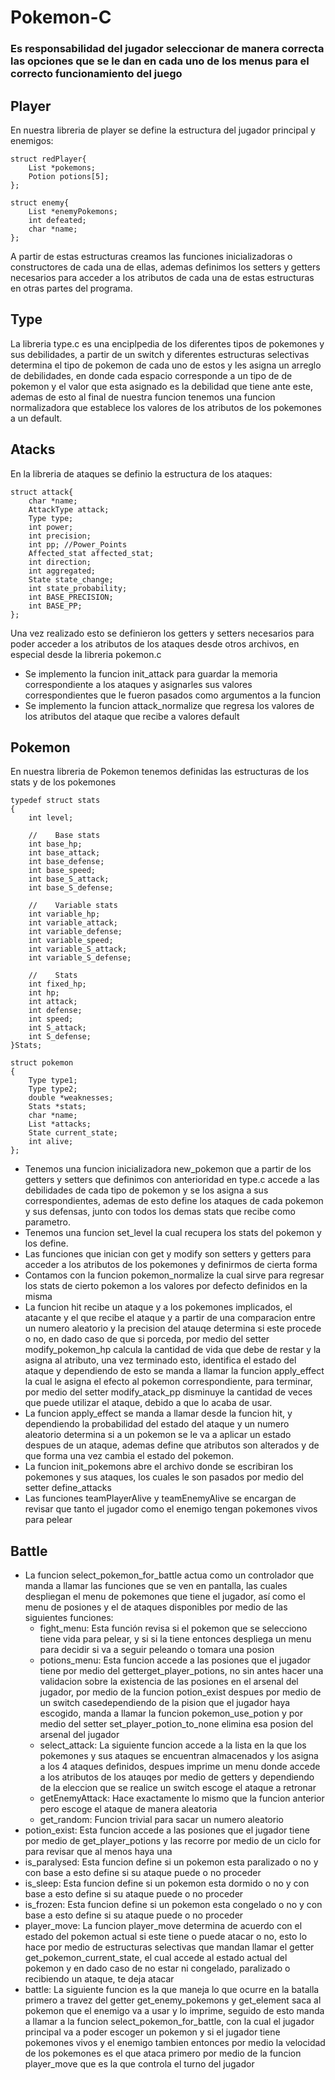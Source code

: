 # Pokemon-C

### Es responsabilidad del jugador seleccionar de manera correcta las opciones que se le dan en cada uno de los menus para el correcto funcionamiento del juego

## Player
En nuestra libreria de player se define la estructura del jugador principal y enemigos: 
```
struct redPlayer{
    List *pokemons;
    Potion potions[5];
};

struct enemy{
    List *enemyPokemons;
    int defeated;
    char *name;
};
```
A partir de estas estructuras creamos las funciones inicializadoras o constructores de cada una de ellas, ademas definimos los setters y getters necesarios 
para acceder a los atributos de cada una de estas estructuras en otras partes del programa. 

## Type
La libreria type.c es una enciplpedia de los diferentes tipos de pokemones y sus debilidades, 
a partir de un switch y diferentes estructuras selectivas determina el tipo de pokemon de cada uno de estos y les asigna un
arreglo de debilidades, en donde cada espacio corresponde a un tipo de de pokemon y el valor que esta asignado es la debilidad que tiene ante este, 
ademas de esto al final de nuestra funcion tenemos una funcion normalizadora que establece los valores de los atributos de los pokemones a un default. 

## Atacks
En la libreria de ataques se definio la estructura de los ataques: 

```
struct attack{
    char *name;
    AttackType attack;
    Type type;
    int power;
    int precision;
    int pp; //Power_Points
    Affected_stat affected_stat;
    int direction;
    int aggregated;
    State state_change;
    int state_probability;
    int BASE_PRECISION;
    int BASE_PP; 
};
```
Una vez realizado esto se definieron los getters y setters necesarios para poder acceder a los atributos de los ataques desde otros archivos, en especial desde la libreria pokemon.c

- Se implemento la funcion init_attack para guardar la memoria correspondiente a los ataques y asignarles sus valores correspondientes que le fueron pasados como argumentos a la funcion
- Se implemento la funcion attack_normalize que regresa los valores de los atributos del ataque que recibe a valores default

## Pokemon

En nuestra libreria de Pokemon tenemos definidas las estructuras de los stats y de los pokemones
```
typedef struct stats
{
    int level;

    //    Base stats
    int base_hp;
    int base_attack;
    int base_defense;
    int base_speed;
    int base_S_attack;
    int base_S_defense;

    //    Variable stats
    int variable_hp;
    int variable_attack;
    int variable_defense;
    int variable_speed;
    int variable_S_attack;
    int variable_S_defense;

    //    Stats
    int fixed_hp;
    int hp;
    int attack;
    int defense;
    int speed;
    int S_attack;
    int S_defense;
}Stats;

struct pokemon
{
    Type type1;
    Type type2;
    double *weaknesses;
    Stats *stats;
    char *name;
    List *attacks;
    State current_state;
    int alive;
};
```
- Tenemos una funcion inicializadora new_pokemon que a partir de los getters y setters que definimos con anterioridad en type.c accede a las debilidades 
de cada tipo de pokemon y se los asigna a sus correspondientes, ademas de esto define los ataques de cada pokemon y sus defensas, junto con todos los demas stats
que recibe como parametro.
- Tenemos una funcion set_level la cual recupera los stats del pokemon y los define.
- Las funciones que inician con get y modify son setters y getters para acceder a los atributos de los pokemones y definirmos de cierta forma
- Contamos con la funcion pokemon_normalize la cual sirve para regresar los stats de cierto pokemon a los valores por defecto definidos en la misma
- La funcion hit recibe un ataque y a los pokemones implicados, el atacante y el que recibe el ataque y a partir de una comparacion entre un numero aleatorio y la 
precision del atauqe determina si este procede o no, en dado caso de que si porceda, por medio del setter modify_pokemon_hp calcula la cantidad de vida que debe de restar y la asigna al atributo, una vez terminado esto, identifica el estado del ataque y dependiendo de esto se manda a llamar la funcion apply_effect la cual le asigna el efecto al pokemon correspondiente, para terminar, por medio del setter modify_atack_pp disminuye la cantidad de veces que puede utilizar el ataque, debido a que lo acaba de usar. 
- La funcion apply_effect se manda a llamar desde la funcion hit, y dependiendo la probabilidad del estado del ataque y un numero aleatorio determina si 
a un pokemon se le va a aplicar un estado despues de un ataque, ademas define que atributos son alterados y de que forma una vez cambia el estado del pokemon. 
- La funcion init_pokemons abre el archivo donde se escribiran los pokemones y sus ataques, los cuales le son pasados por medio del setter define_attacks
- Las funciones teamPlayerAlive y teamEnemyAlive se encargan de revisar que tanto el jugador como el enemigo tengan pokemones vivos para pelear

## Battle
- La funcion select_pokemon_for_battle actua como un controlador que manda a llamar las funciones que se ven en pantalla, las cuales
despliegan el menu de pokemones que tiene el jugador, así como el menu de posiones y el de ataques disponibles por medio de las siguientes funciones: 
   - fight_menu: Esta función revisa si el pokemon que se selecciono tiene vida para pelear, y si si la tiene
   entonces despliega un menu para decidir si va a seguir peleando o tomara una posion
   - potions_menu: Esta funcion accede a las posiones que el jugador tiene por medio del getterget_player_potions, no sin antes hacer una validacion sobre la existencia de las posiones en el arsenal del jugador, por medio de la funcion potion_exist despues por medio de un switch casedependiendo de la pision que el jugador haya escogido, manda a llamar la funcion pokemon_use_potion y por medio del setter set_player_potion_to_none elimina esa posion del arsenal del jugador
   - select_attack: La siguiente funcion accede a la lista en la que los pokemones y sus ataques se encuentran almacenados y los asigna a los 4 ataques definidos, despues imprime un menu donde accede a los atributos de los atauqes por medio de getters y dependiendo de la eleccion que se realice un switch escoge el ataque a retronar 
   - getEnemyAttack: Hace exactamente lo mismo que la funcion anterior pero escoge el ataque de manera aleatoria 
   - get_random: Funcion trivial para sacar un numero aleatorio  
- potion_exist: Esta funcion accede a las posiones que el jugador tiene por medio de get_player_potions y las recorre por medio de un ciclo for para revisar que al menos haya una
- is_paralysed: Esta funcion define si un pokemon esta paralizado o no y con base a esto define si su ataque puede o no proceder
- is_sleep: Esta funcion define si un pokemon esta dormido o no y con base a esto define si su ataque puede o no proceder
- is_frozen: Esta funcion define si un pokemon esta congelado o no y con base a esto define si su ataque puede o no proceder
- player_move: La funcion player_move determina de acuerdo con el estado del pokemon actual si este tiene o puede atacar o no, esto lo hace por medio de estructuras selectivas que mandan llamar el getter get_pokemon_current_state, el cual accede al estado actual del pokemon y en dado caso de no estar ni congelado, paralizado o recibiendo un ataque, te deja atacar
- battle: La siguiente funcion es la que maneja lo que ocurre en la batalla primero a travez del getter get_enemy_pokemons y get_element saca al pokemon que el enemigo va a usar y lo imprime, seguido de esto manda a llamar a la funcion select_pokemon_for_battle, con la cual el jugador principal va a poder escoger un pokemon y si el jugador tiene pokemones vivos y el enemigo tambien entonces por medio la velocidad de los pokemones es el que ataca primero por medio de la funcion player_move que es la que controla el turno del jugador
